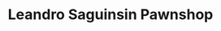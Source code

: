---
title: "Leandro Saguinsin Pawnshop"
url: /las-pinas/leandro-saguinsin-pawnshop/
shop: Leiher
---